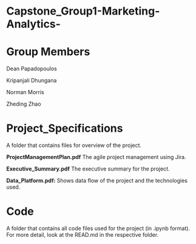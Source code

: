 # Capstone_Group1-Marketing-Analytics-

# Group Members

Dean Papadopoulos

Kripanjali Dhungana

Norman Morris

Zheding Zhao

# Project_Specifications 

A folder that contains files for overview of the project.

**ProjectManagementPlan.pdf** The agile project management using Jira.

**Executive_Summary.pdf** The executive summary for the project.

**Data_Platform.pdf:** Shows data flow of the project and the technologies used.

# Code

A folder that contains all code files used for the project (in .ipynb format). For more detail, look at the READ.md in the respective folder.
